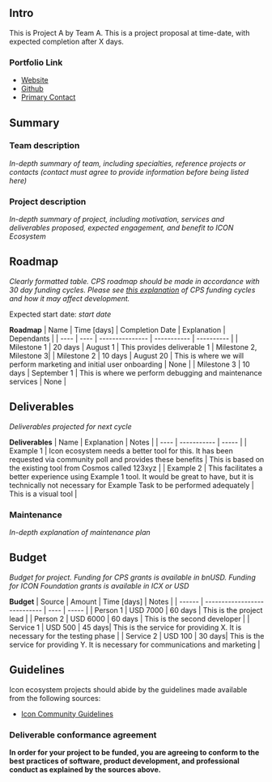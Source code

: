 ## Intro
This is Project A by Team A. This is a project proposal at time-date, with expected completion after X days.

### Portfolio Link

- [Website](https://example.com)
- [Github](https://github.com/)
- [Primary Contact](mailto:email@example.com)

## Summary

### Team description
_In-depth summary of team, including specialties, reference projects or contacts (contact must agree to provide information before being listed here)_

### Project description
_In-depth summary of project, including motivation, services and deliverables proposed, expected engagement, and benefit to ICON Ecosystem_

## Roadmap
_Clearly formatted table. CPS roadmap should be made in accordance with 30 day funding cycles. Please see [this explanation](https://github.com/icon-community/CPS/wiki/Funding-Cycles) of CPS funding cycles and how it may affect development._

Expected start date: _start date_

__Roadmap__
| Name | Time [days] | Completion Date | Explanation | Dependants |
| ---- | ---- | --------------- | ----------- | ---------- |
| Milestone 1 | 20 days | August 1 | This provides deliverable 1 | Milestone 2, Milestone 3|
| Milestone 2 | 10 days | August 20 | This is where we will perform marketing and initial user onboarding | None |
| Milestone 3 | 10 days | September 1 | This is where we perform debugging and maintenance services | None |

## Deliverables

_Deliverables projected for next cycle_

__Deliverables__
| Name | Explanation | Notes |
| ---- | ----------- | ----- |
| Example 1 | Icon ecosystem needs a better tool for this. It has been requested via community poll and provides these benefits | This is based on the existing tool from Cosmos called 123xyz |
| Example 2 | This facilitates a better experience using Example 1 tool. It would be great to have, but it is technically not necessary for Example Task to be performed adequately | This is a visual tool |

### Maintenance

_In-depth explanation of maintenance plan_

## Budget

_Budget for project. Funding for CPS grants is available in bnUSD. Funding for ICON Foundation grants is available in ICX or USD_

__Budget__
| Source | Amount | Time [days] | Notes |
| ------ | ---------------------------- | ---- | ----- |
| Person 1 | USD 7000 | 60 days | This is the project lead |
| Person 2 | USD 6000 | 60 days | This is the second developer |
| Service 1 | USD 500 | 45 days| This is the service for providing X. It is necessary for the testing phase |
| Service 2 | USD 100 | 30 days| This is the service for providing Y. It is necessary for communications and marketing |

## Guidelines

Icon ecosystem projects should abide by the guidelines made available from the following sources:

- [Icon Community Guidelines](https://github.com/icon-project/community/tree/main/guidelines)

### Deliverable conformance agreement

__In order for your project to be funded, you are agreeing to conform to the best practices of software, product development, and professional conduct as explained by the sources above.__